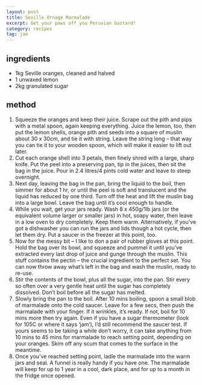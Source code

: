 ```yaml
---
layout: post
title: Seville Ornage Marmalade
excerpt: Get your paws off you Peruvian bastard!
category: recipes
tag: jam
---
```


## ingredients

* 1kg Seville oranges, cleaned and halved
* 1 unwaxed lemon
* 2kg granulated sugar

## method

1. Squeeze the oranges and keep their juice. Scrape out the pith and pips with a metal spoon, again keeping everything. Juice the lemon, too, then put the lemon shells, orange pith and seeds into a square of muslin about 30 x 30cm, and tie it with string. Leave the string long – that way you can tie it to your wooden spoon, which will make it easier to lift out later.
2. Cut each orange shell into 3 petals, then finely shred with a large, sharp knife. Put the peel into a preserving pan, tip in the juices, then sit the bag in the juice. Pour in 2.4 litres/4 pints cold water and leave to steep overnight.
3. Next day, leaving the bag in the pan, bring the liquid to the boil, then simmer for about 1 hr, or until the peel is soft and translucent and the liquid has reduced by one third. Turn off the heat and lift the muslin bag into a large bowl. Leave the bag until it’s cool enough to handle.
4. While you wait, get your jars ready. Wash 8 x 450g/1lb jars (or the equivalent volume larger or smaller jars) in hot, soapy water, then leave in a low oven to dry completely. Keep them warm. Alternatively, if you’ve got a dishwasher you can run the jars and lids though a hot cycle, then let them dry. Put a saucer in the freezer at this point, too.
5. Now for the messy bit – I like to don a pair of rubber gloves at this point. Hold the bag over its bowl, and squeeze and pummel it until you’ve extracted every last drop of juice and gunge through the muslin. This stuff contains the pectin – the crucial ingredient to the perfect set. You can now throw away what’s left in the bag and wash the muslin, ready to re-use.
6. Stir the contents of the bowl, plus all the sugar, into the pan. Stir every so often over a very gentle heat until the sugar has completely dissolved. Don’t boil before all the sugar has melted.
7. Slowly bring the pan to the boil. After 10 mins boiling, spoon a small blob of marmalade onto the cold saucer. Leave for a few secs, then push the marmalade with your finger. If it wrinkles, it’s ready. If not, boil for 10 mins more then try again. Even if you have a sugar thermometer (look for 105C or where it says ‘jam’), I’d still recommend the saucer test. If yours seems to be taking a while don’t worry, it can take anything from 10 mins to 45 mins for marmalade to reach setting point, depending on your oranges. Skim off any scum that comes to the surface in the meantime.
8. Once you’ve reached setting point, ladle the marmalade into the warm jars and seal. A funnel is really handy if you have one. The marmalade will keep for up to 1 year in a cool, dark place, and for up to a month in the fridge once opened.
